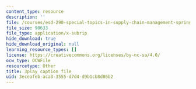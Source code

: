 ```yaml
---
content_type: resource
description: ''
file: /courses/esd-290-special-topics-in-supply-chain-management-spring-2005/3eceafebaca33555d7d4d9b1cb8d86b2_uON1av7YiHw.srt
file_size: 90633
file_type: application/x-subrip
hide_download: true
hide_download_original: null
learning_resource_types: []
license: https://creativecommons.org/licenses/by-nc-sa/4.0/
ocw_type: OCWFile
resourcetype: Other
title: 3play caption file
uid: 3eceafeb-aca3-3555-d7d4-d9b1cb8d86b2
---
```

